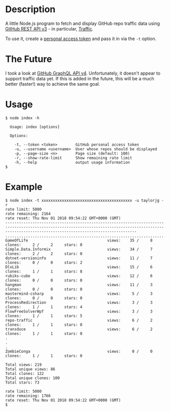 # Description

A little Node.js program to fetch and display GitHub repo traffic data using
[GitHub REST API v3](https://developer.github.com/v3/) - in particular,
[Traffic](https://developer.github.com/v3/repos/traffic/).

To use it, create a [personal access token](https://help.github.com/articles/creating-a-personal-access-token-for-the-command-line/)
and pass it in via the `-t` option.

# The Future

I took a look at [GitHub GraphQL API v4](https://developer.github.com/v4/guides/intro-to-graphql/).
Unfortunately, it doesn't appear to support traffic data yet. If this is added in the future,
this will be a much better (faster!) way to achieve the same goal.

# Usage

```
$ node index -h

  Usage: index [options]

  Options:

    -t, --token <token>        GitHub personal access token
    -u, --username <username>  User whose repos should be displayed
    -p, --page-size <n>        Page size (default: 100)
    -r, --show-rate-limit      Show remaining rate limit
    -h, --help                 output usage information
$ 
```

# Example

```
$ node index -t xxxxxxxxxxxxxxxxxxxxxxxxxxxxxxxxxxxxxxxx -u taylorjg -r
rate limit: 5000
rate remaining: 2164
rate reset: Thu Nov 01 2018 09:54:22 GMT+0000 (GMT)
------------------------------------------------------------------------------------------------------------------------------------------------------------------------------------------------------
......................................................................................................................................................................................................
GameOfLife                                   views:    35 /     8     clones:     2 /     2     stars: 0
Simple.Data.Informix                         views:    34 /     7     clones:     2 /     2     stars: 0
dotnet-versioninfo                           views:    11 /     7     clones:     0 /     0     stars: 2
DlxLib                                       views:    15 /     6     clones:     1 /     1     stars: 8
rubiks-cube                                  views:    12 /     6     clones:     0 /     0     stars: 0
hangman                                      views:    11 /     3     clones:     0 /     0     stars: 0
mastermind-csharp                            views:     5 /     3     clones:     0 /     0     stars: 0
ProcessRedirection                           views:     3 /     3     clones:     1 /     1     stars: 4
FlowFreeSolverWpf                            views:     3 /     3     clones:     1 /     1     stars: 5
repo-traffic                                 views:     6 /     2     clones:     1 /     1     stars: 0
transduce                                    views:     6 /     2     clones:     1 /     1     stars: 0
.
.
.
ZombieConga                                  views:     0 /     0     clones:     1 /     1     stars: 0

Total views: 219
Total unique views: 86
Total clones: 122
Total unique clones: 100
Total stars: 73

rate limit: 5000
rate remaining: 1766
rate reset: Thu Nov 01 2018 09:54:22 GMT+0000 (GMT)
$ 
```
